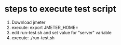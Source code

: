 # steps to execute test script

1. Download jmeter
2. execute:
   export JMETER_HOME=<path to jmeter>
3. edit run-test.sh and set value for "server" variable
4. execute:
   ./run-test.sh
